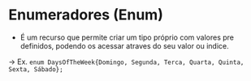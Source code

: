 # Enumeradores (Enum)

* É um recurso que permite criar um tipo próprio com valores pre definidos, podendo os acessar atraves do seu valor ou indice.

-> Ex. `enum DaysOfTheWeek{Domingo, Segunda, Terca, Quarta, Quinta, Sexta, Sábado};`